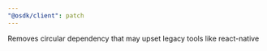 ```yaml
---
"@osdk/client": patch
---
```


Removes circular dependency that may upset legacy tools like react-native
